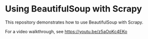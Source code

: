 # Using BeautifulSoup with Scrapy

This repository demonstrates how to use BeautifulSoup with Scrapy.

For a video walkthrough, see https://youtu.be/z5aOoKc4EKo